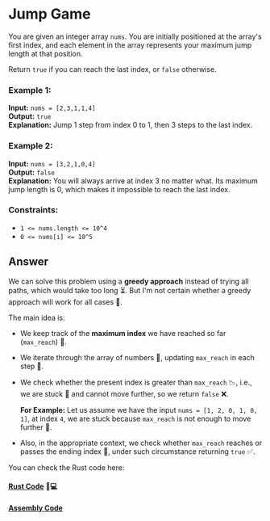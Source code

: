 # Jump Game

You are given an integer array `nums`. You are initially positioned at the array's first index, and each element in the array represents your maximum jump length at that position.

Return `true` if you can reach the last index, or `false` otherwise.

### Example 1:
**Input:** `nums = [2,3,1,1,4]`  
**Output:** `true`  
**Explanation:** Jump 1 step from index 0 to 1, then 3 steps to the last index.

### Example 2:
**Input:** `nums = [3,2,1,0,4]`  
**Output:** `false`  
**Explanation:** You will always arrive at index 3 no matter what. Its maximum jump length is 0, which makes it impossible to reach the last index.

### Constraints:
- `1 <= nums.length <= 10^4`
- `0 <= nums[i] <= 10^5`



## Answer

We can solve this problem using a **greedy approach** instead of trying all paths, which would take too long ⏳. But I'm not certain whether a greedy approach will work for all cases 🤔.

The main idea is:

- We keep track of the **maximum index** we have reached so far (`max_reach`) 📍.
- We iterate through the array of numbers 🔢, updating `max_reach` in each step 🔄.
- We check whether the present index is greater than `max_reach` 📉, i.e., we are stuck 🚫 and cannot move further, so we return `false` ❌.

  **For Example:** Let us assume we have the input `nums = [1, 2, 0, 1, 0, 1]`, at index `4`, we are stuck because `max_reach` is not enough to move further 🚧.

- Also, in the appropriate context, we check whether `max_reach` reaches or passes the ending index 🎯, under such circumstance returning `true` ✅.

You can check the Rust code here:  
#### [Rust Code](./rust/src/lib.rs) 📄💻
#### [Assembly Code](./assembly/jump_code.asm)
